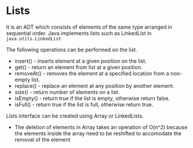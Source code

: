 # Lists

It is an ADT which consists of elements of the same type arranged in sequential order.
Java implements lists such as LinkedList in `java.utils.LinkedList`

The following operations can be performed on the list.

- insert() - inserts element at a given position on the list.
- get() - return an element from list at a given position.
- removeAt() - removes the element at a specified location from a non-empty list.
- replace() - replace an element at any position by another element.
- size() - return number of elements on a list.
- isEmpty() - return true if the list is empty, otherwise return false.
- isFull() - return true if the list is full, otherwise return true.

Lists interface can be created using Array or LinkedLists.

- The deletion of elements in Array takes an operation of O(n^2) because the elements inside the array need to be reshifted to accomodate the removal of the element

